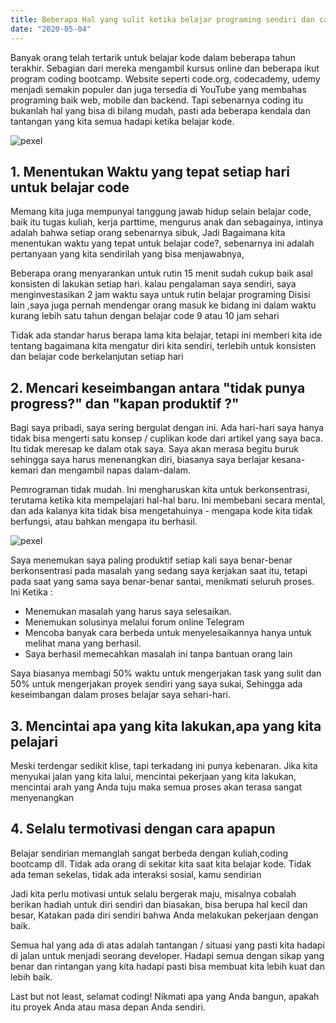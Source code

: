 ```yaml
---
title: Beberapa Hal yang sulit ketika belajar programing sendiri dan cara mengatasinya
date: "2020-05-04"
---
```




Banyak orang telah tertarik untuk belajar kode dalam beberapa tahun terakhir.
Sebagian dari mereka mengambil kursus online dan beberapa ikut program coding bootcamp.
Website seperti code.org, codecademy,  udemy menjadi semakin populer dan juga tersedia di YouTube yang membahas programing baik web, mobile dan backend. 
Tapi sebenarnya coding itu bukanlah hal yang bisa di bilang mudah, pasti ada beberapa kendala dan tantangan yang kita semua hadapi ketika belajar kode.

![pexel](https://images.pexels.com/photos/312491/pexels-photo-312491.jpeg?auto=compress&cs=tinysrgb&dpr=2&h=750&w=1260)
## 1. Menentukan Waktu yang tepat setiap hari untuk belajar code
Memang kita juga mempunyai tanggung jawab hidup selain belajar code, baik itu tugas kuliah, kerja parttime,  mengurus anak dan sebagainya, intinya adalah bahwa setiap orang sebenarnya sibuk,
Jadi Bagaimana kita menentukan waktu yang tepat untuk belajar code?, 
sebenarnya ini adalah pertanyaan yang kita sendirilah yang bisa menjawabnya,

Beberapa orang menyarankan untuk rutin 15 menit sudah cukup baik asal konsisten di lakukan setiap hari. kalau pengalaman saya sendiri, saya menginvestasikan 2 jam waktu saya untuk rutin belajar programing
Disisi lain ,saya juga pernah mendengar orang masuk ke bidang ini dalam waktu kurang lebih satu tahun dengan belajar code  9 atau 10 jam sehari

Tidak ada standar harus berapa lama kita belajar, tetapi ini memberi kita ide tentang bagaimana kita mengatur diri kita sendiri, terlebih untuk konsisten dan belajar code  berkelanjutan setiap hari

## 2. Mencari keseimbangan antara "tidak punya progress?" dan "kapan produktif ?"
Bagi saya pribadi, saya sering bergulat dengan ini.
Ada hari-hari saya hanya tidak bisa mengerti satu konsep / cuplikan kode dari artikel yang saya baca. Itu tidak meresap ke dalam otak saya. Saya akan merasa begitu buruk sehingga saya harus menenangkan diri, biasanya saya berlajar kesana-kemari dan mengambil napas dalam-dalam.

Pemrograman tidak mudah. Ini mengharuskan kita untuk berkonsentrasi, terutama ketika kita mempelajari hal-hal baru. Ini membebani secara mental, dan ada kalanya kita tidak bisa mengetahuinya - mengapa kode kita tidak berfungsi, atau bahkan mengapa itu berhasil.

![pexel](https://cdn-media-1.freecodecamp.org/images/1*2SYGshGbNgJuoYOk0RdkXA.png)

Saya menemukan saya paling produktif setiap kali saya benar-benar berkonsentrasi pada masalah yang sedang saya kerjakan saat itu, tetapi pada saat yang sama saya benar-benar santai, menikmati seluruh proses.
Ini Ketika : 
  - Menemukan masalah yang harus saya selesaikan.
  - Menemukan solusinya melalui forum online Telegram
  - Mencoba banyak cara berbeda untuk menyelesaikannya hanya untuk melihat mana yang berhasil.
  - Saya berhasil memecahkan masalah ini tanpa bantuan orang lain

Saya biasanya membagi 50% waktu untuk mengerjakan task yang sulit dan 50% untuk mengerjakan proyek sendiri yang saya sukai, Sehingga ada keseimbangan dalam proses belajar saya sehari-hari.
## 3. Mencintai apa yang kita lakukan,apa yang kita pelajari

Meski terdengar sedikit klise, tapi terkadang ini punya kebenaran. Jika kita menyukai jalan yang kita lalui, mencintai pekerjaan yang kita lakukan, mencintai arah yang Anda tuju maka semua proses akan terasa sangat menyenangkan
## 4. Selalu termotivasi dengan cara apapun
Belajar sendirian memanglah sangat berbeda dengan kuliah,coding bootcamp dll. Tidak ada orang di sekitar kita saat kita belajar kode. Tidak ada teman sekelas, tidak ada interaksi sosial, kamu sendirian 

Jadi kita perlu motivasi untuk selalu bergerak maju, misalnya cobalah berikan hadiah untuk diri sendiri dan biasakan, bisa berupa hal kecil dan besar,
Katakan pada diri sendiri bahwa Anda melakukan pekerjaan dengan baik.


Semua hal yang ada di atas adalah tantangan / situasi yang pasti kita hadapi di jalan untuk menjadi seorang developer. Hadapi semua dengan sikap yang benar dan rintangan yang kita hadapi pasti bisa membuat kita lebih kuat dan lebih baik.

Last but not least, selamat coding! Nikmati apa yang Anda bangun, apakah itu proyek Anda atau masa depan Anda sendiri.


